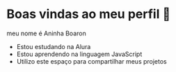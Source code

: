 # Boas vindas ao meu perfil 🦁

meu nome é Aninha Boaron 

- Estou estudando na Alura
- Estou aprendendo na linguagem JavaScript
- Utilizo este espaço para compartilhar meus projetos

